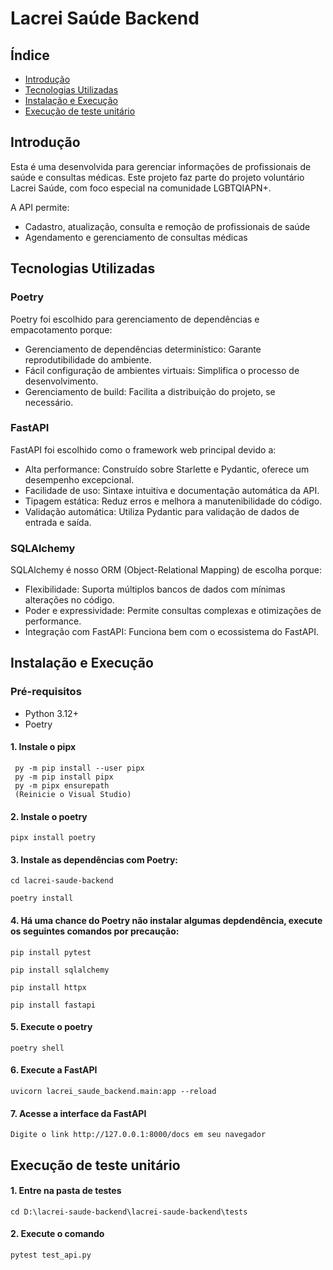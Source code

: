 # Lacrei Saúde Backend

## Índice

* [Introdução](#introdução)
* [Tecnologias Utilizadas](#tecnologias-utilizadas)
* [Instalação e Execução](#instalação-e-execução)
* [Execução de teste unitário](#execução-de-teste-unitário)

## Introdução

Esta é uma desenvolvida para gerenciar informações de profissionais de saúde e consultas médicas. Este projeto faz parte do projeto voluntário Lacrei Saúde, com foco especial na comunidade LGBTQIAPN+.

A API permite:
- Cadastro, atualização, consulta e remoção de profissionais de saúde
- Agendamento e gerenciamento de consultas médicas

## Tecnologias Utilizadas

### Poetry
Poetry foi escolhido para gerenciamento de dependências e empacotamento porque:
- Gerenciamento de dependências determinístico: Garante reprodutibilidade do ambiente.
- Fácil configuração de ambientes virtuais: Simplifica o processo de desenvolvimento.
- Gerenciamento de build: Facilita a distribuição do projeto, se necessário.

### FastAPI
FastAPI foi escolhido como o framework web principal devido a:
- Alta performance: Construído sobre Starlette e Pydantic, oferece um desempenho excepcional.
- Facilidade de uso: Sintaxe intuitiva e documentação automática da API.
- Tipagem estática: Reduz erros e melhora a manutenibilidade do código.
- Validação automática: Utiliza Pydantic para validação de dados de entrada e saída.

### SQLAlchemy
SQLAlchemy é nosso ORM (Object-Relational Mapping) de escolha porque:
- Flexibilidade: Suporta múltiplos bancos de dados com mínimas alterações no código.
- Poder e expressividade: Permite consultas complexas e otimizações de performance.
- Integração com FastAPI: Funciona bem com o ecossistema do FastAPI.

## Instalação e Execução

### Pré-requisitos
- Python 3.12+
- Poetry

#### 1. Instale o pipx

 ```
  py -m pip install --user pipx
  py -m pip install pipx
  py -m pipx ensurepath
  (Reinicie o Visual Studio)
  ```

#### 2. Instale o poetry

```
pipx install poetry
```

#### 3. Instale as dependências com Poetry:

```
cd lacrei-saude-backend

poetry install
```
#### 4. Há uma chance do Poetry não instalar algumas depdendência, execute os seguintes comandos por precaução:

```
pip install pytest

pip install sqlalchemy

pip install httpx

pip install fastapi
```

#### 5. Execute o poetry

```
poetry shell
```

#### 6. Execute a FastAPI

```
uvicorn lacrei_saude_backend.main:app --reload
```

#### 7. Acesse a interface da FastAPI

```
Digite o link http://127.0.0.1:8000/docs em seu navegador
```

## Execução de teste unitário

#### 1. Entre na pasta de testes

```
cd D:\lacrei-saude-backend\lacrei-saude-backend\tests
```

#### 2. Execute o comando

```
pytest test_api.py
```
